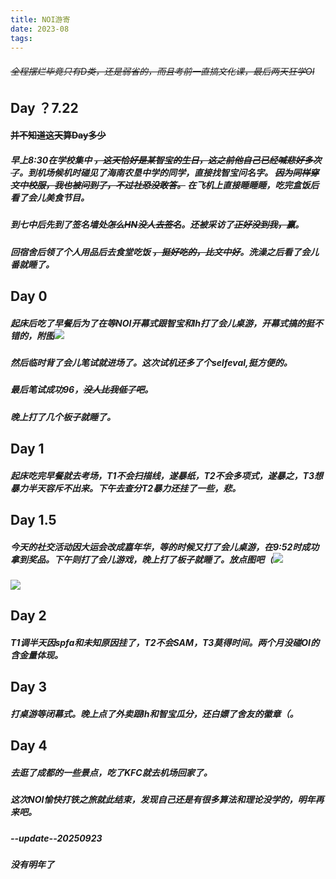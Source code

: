 ```yaml
---
title: NOI游寄
date: 2023-08
tags:
---
```

###### ~~全程摆烂毕竟只有D类，还是弱省的，而且考前一直搞文化课，最后两天狂学OI~~
## Day ？7.22
#### ~~并不知道这天算Day多少~~
##### 早上8:30在学校集中 ~~，这天恰好是某智宝的生日，这之前他自己已经喊悲好多次了~~。到机场候机时碰见了海南农垦中学的同学，直接找智宝问名字。 ~~因为同样穿文中校服，我也被问到了，不过社恐没敢答。~~ 在飞机上直接睡睡睡，吃完盒饭后看了会儿美食节目。
##### 到七中后先到了签名墙处~~怎么HN没人去签名~~。还被采访了~~正好没到我，赢~~。

##### 回宿舍后领了个人用品后去食堂吃饭 ~~，挺好吃的，比文中好~~。洗澡之后看了会儿番就睡了。
## Day 0
##### 起床后吃了早餐后为了在等NOI开幕式跟智宝和lh打了会儿桌游，开幕式搞的挺不错的，附图![](https://s1.ax1x.com/2023/07/28/pPSppnI.jpg)
##### 然后临时背了会儿笔试就进场了。这次试机还多了个selfeval,挺方便的。
##### 最后笔试成功96，~~没人比我低了吧~~。
##### 晚上打了几个板子就睡了。
## Day 1
##### 起床吃完早餐就去考场，T1不会扫描线，遂暴纸，T2不会多项式，遂暴之，T3想暴力半天容斥不出来。下午去查分T2暴力还挂了一些，悲。
## Day 1.5
##### 今天的社交活动因大运会改成嘉年华，等的时候又打了会儿桌游，在9:52时成功拿到奖品。下午则打了会儿游戏，晚上打了板子就睡了。放点图吧（![](https://s1.ax1x.com/2023/07/30/pPp5Cz8.jpg)
![](https://s1.ax1x.com/2023/07/30/pPp51L4.jpg)
## Day 2
##### T1调半天因spfa和未知原因挂了，T2不会SAM，T3莫得时间。两个月没碰OI的含金量体现。
## Day 3
##### 打桌游等闭幕式。晚上点了外卖跟lh和智宝瓜分，还白嫖了舍友的徽章（。
## Day 4
##### 去逛了成都的一些景点，吃了KFC就去机场回家了。
#####
##### 这次NOI愉快打铁之旅就此结束，发现自己还是有很多算法和理论没学的，明年再来吧。 
##### --update--20250923
##### 没有明年了
